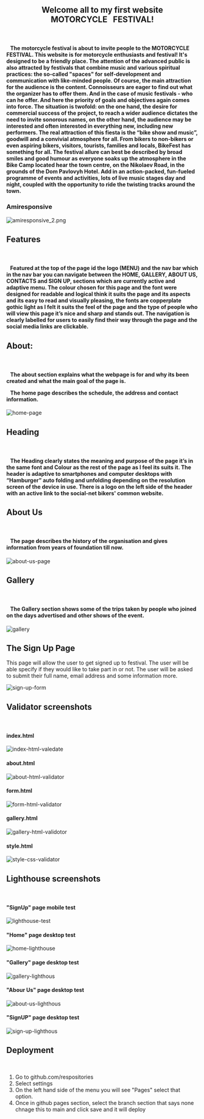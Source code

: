 
<center><h2>Welcome all to my first website MOTORCYCLE&nbsp;&nbsp;&nbsp;FESTIVAL!</h2></center>
<br>
<h4>&nbsp;&nbsp;&nbsp;The motorcycle festival is about to invite people to the MOTORCYCLE FESTIVAL. This website is for motorcycle enthusiasts and festival! It's designed to be a friendly place.  The attention of the advanced public is also attracted by festivals that combine music and various spiritual practices: the so-called "spaces" for self-development and communication with like-minded people.
Of course, the main attraction for the audience is the content. Connoisseurs are eager to find out what the organizer has to offer them. And in the case of music festivals - who can he offer. And here the priority of goals and objectives again comes into force. The situation is twofold: on the one hand, the desire for commercial success of the project, to reach a wider audience dictates the need to invite sonorous names, on the other hand, the audience may be interested and often interested in everything new, including new performers.
The real attraction of this fiesta is the “bike show and music”, goodwill and a convivial atmosphere for all. From bikers to non-bikers or even aspiring bikers, visitors, tourists, families and locals, BikeFest has something for all. The festival allure can best be described by broad smiles and good humour as everyone soaks up the atmosphere in the Bike Camp located hear the town centre, on the Nikolaev Road, in the grounds of the Dom Pavlovyh Hotel.  Add in an action-packed, fun-fueled programme of events and activities, lots of live music stages day and night, coupled with the opportunity to ride the twisting tracks around the town.</h4>

<h3>Amiresponsive</h3>

![amiresponsive_2.png](assets/images/amiresponsive.png)

<h2>Features</h2>
<br>
<h4>&nbsp;&nbsp;&nbsp;Featured at the top of the page id the logo (MENU) and the nav bar which in the nav bar you can navigate between the HOME, GALLERY, ABOUT US, CONTACTS  and SIGN UP, sections which are currently active and adaptive menu. The colour chosen for this page and the font were designed for readable and logical think it suits the page and its aspects and its easy to read and visually pleasing, the fonts are copperplate gothic light as I felt it suits the feel of the page and the type of people who will view this page it’s nice and sharp and stands out. The navigation is clearly labelled for users to easily find their way through the page and the social media links are clickable.</h4>

<h2>About:</h2>
<br>
<h4>&nbsp;&nbsp;&nbsp;The about section explains what the webpage is for and why its been created and what the main goal of the page is.
  <p>&nbsp;&nbsp;&nbsp;The home page describes the schedule, the address and contact information.</p></h4>

  
![home-page](assets/images/home-page.png)

<h2>Heading</h2>
<br>
<h4>&nbsp;&nbsp;&nbsp;The Heading clearly states the meaning and purpose of the page it’s in the same font and Colour as the rest of the page as I feel its suits it.
The header is adaptive to smartphones and computer desktops with “Hamburger” auto folding and unfolding depending on the resolution screen of the device in use.
There is a logo on the left side of the header with an active link to the social-net bikers' common website.</h4>

<h2>About Us</h2>
<br>
<h4>&nbsp;&nbsp;&nbsp;The page describes the history of the organisation and gives information from years of foundation till now.</h4>
  
![about-us-page](assets/images/about-us-page.png)

<h2>Gallery</h2>
<br>
<h4>&nbsp;&nbsp;&nbsp;The Gallery section shows some of the trips taken by people who joined on the days advertised and other shows of the event.</h4>
  
![gallery](assets/images/gallery.png)

<h2>The Sign Up Page</h2>

This page will allow the user to get signed up to festival. The user will be able specify if they would like to take part in or not. The user will be asked to submit their full name, email address and some information  more.

![sign-up-form](assets/images/sign-up-form.png)

<h2>Validator screenshots</h2>
<br>
<h4>index.html</h4>
  
![index-html-valedate](assets/images/index-html-valedate.png)


<h4>about.html</h4>

![about-html-validator](assets/images/about-html-validator.png)


<h4>form.html</h4>

![form-html-validator](assets/images/form-html-validator.png)

<h4>gallery.html</h4>

![gallery-html-validotor](assets/images/gallery-html-validotor.png)

<h4>style.html</h4>
  
![style-css-validator](assets/images/style-css-validator.png)

<h2>Lighthouse screenshots</h2>
<br>
<h4>"SignUp" page mobile test</h4>
  
![lighthouse-test](assets/images/lighthouse-test.png)
<h4>"Home" page desktop test</h4>

![home-lighthouse](assets/images/home-lighthouse.png)
<h4>"Gallery" page desktop test</h4>

![gallery-lighthous](assets/images/gallery-lighthous.png)
<h4>"Abour Us" page desktop test</h4>

![about-us-lighthous](assets/images/about-us-lighthous.png)
<h4>"SignUP" page desktop test</h4>

![sign-up-lighthous](assets/images/sign-up-lighthous.png)

<h2>Deployment</h2>
<br>
<ol>
<li>Go to github.com/respositories</li>
<li>Select settings</li>
<li>On the left hand side of the menu you will see "Pages" select that option.</li>
<li>Once in github pages section, select the branch section that says none chnage this to main and click save and it will deploy</li>
</ol>